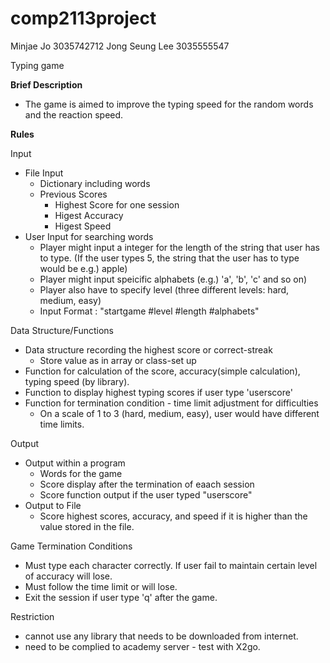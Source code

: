 # comp2113project
Minjae Jo 3035742712
Jong Seung Lee 3035555547
  
Typing game

**Brief Description**
   - The game is aimed to improve the typing speed for the random words and the reaction speed.


**Rules**

Input
   - File Input
     - Dictionary including words
     - Previous Scores
       - Highest Score for one session
       - Higest Accuracy
       - Higest Speed
   - User Input for searching words
     - Player might input a integer for the length of the string that user has to type. (If the user types 5, the string that the user has to type would be e.g.) apple)
     - Player might input speicific alphabets (e.g.) 'a', 'b', 'c' and so on)
     - Player also have to specify level (three different levels: hard, medium, easy)
     - Input Format : "startgame #level #length #alphabets"


Data Structure/Functions
  - Data structure recording the highest score or correct-streak
     - Store value as in array or class-set up
  - Function for calculation of the score, accuracy(simple calculation), typing speed (by <ctime> library).
  - Function to display highest typing scores if user type 'userscore'
  - Function for termination condition - time limit adjustment for difficulties
      - On a scale of 1 to 3 (hard, medium, easy), user would have different time limits.

  
Output
   - Output within a program
     - Words for the game
     - Score display after the termination of eaach session
     - Score function output if the user typed "userscore"
   - Output to File
     - Score highest scores, accuracy, and speed if it is higher than the value stored in the file.

  
Game Termination Conditions
   - Must type each character correctly. If user fail to maintain certain level of accuracy will lose.
   - Must follow the time limit or will lose.
   - Exit the session if user type 'q' after the game.
  

Restriction
* cannot use any library that needs to be downloaded from internet.
* need to be complied to academy server - test with X2go.
